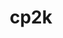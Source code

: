 ---
title: "cp2k"
layout: cache
categories: [package, develop]
meta: {"versions": ["2024.3"], "compilers": ["gcc@=11.4.0", "gcc@=9.4.0"], "oss": ["ubuntu20.04", "ubuntu22.04"], "platforms": ["linux"], "targets": ["neoverse_v1", "neoverse_v2", "ppc64le", "x86_64_v3"], "stacks": ["e4s", "e4s-neoverse-v2", "e4s-neoverse_v1", "e4s-power", "root"], "num_specs": 64, "num_specs_by_stack": {"root": 64, "e4s-power": 16, "e4s-neoverse_v1": 13, "e4s-neoverse-v2": 17, "e4s": 18}}
spec_details: [{"hash": "aeyzyzmwa46gbq4ghqmiwba2qtpy7egy", "compiler": "gcc@=9.4.0", "versions": ["2024.3"], "os": "ubuntu20.04", "platform": "linux", "target": "ppc64le", "variants": ["build_system=cmake", "build_type=Release", "~cosma", "~cuda", "~dlaf", "~elpa", "~enable_regtests", "generator=make", "~ipo", "~libint", "~libvori", "+libxc", "lmax=5", "+mpi", "~mpi_f08", "+openmp", "patches=37f4f1a,cf8e9cf", "~pexsi", "~plumed", "~pytorch", "~quip", "~rocm", "~sirius", "smm=blas", "~spglib", "~spla"], "stacks": ["root", "e4s-power"], "size": "-", "tarball": "https://binaries.spack.io/develop/build_cache/linux-ubuntu20.04-ppc64le/gcc-9.4.0/cp2k-2024.3/linux-ubuntu20.04-ppc64le-gcc-9.4.0-cp2k-2024.3-aeyzyzmwa46gbq4ghqmiwba2qtpy7egy.spack"}, {"hash": "arv456ls3xo4wbbf3csmxn32y55wodh7", "compiler": "gcc@=9.4.0", "versions": ["2024.3"], "os": "ubuntu20.04", "platform": "linux", "target": "ppc64le", "variants": ["build_system=cmake", "build_type=Release", "~cosma", "~cuda", "~dlaf", "~elpa", "~enable_regtests", "generator=ninja", "~ipo", "~libint", "~libvori", "+libxc", "lmax=5", "+mpi", "~mpi_f08", "+openmp", "patches=37f4f1a,cf8e9cf", "~pexsi", "~plumed", "~pytorch", "~quip", "~rocm", "~sirius", "smm=blas", "~spglib", "~spla"], "stacks": ["root", "e4s-power"], "size": "-", "tarball": "https://binaries.spack.io/develop/build_cache/linux-ubuntu20.04-ppc64le/gcc-9.4.0/cp2k-2024.3/linux-ubuntu20.04-ppc64le-gcc-9.4.0-cp2k-2024.3-arv456ls3xo4wbbf3csmxn32y55wodh7.spack"}, {"hash": "axnehl6csk2dnrk74kondp7gjpbxudxz", "compiler": "gcc@=9.4.0", "versions": ["2024.3"], "os": "ubuntu20.04", "platform": "linux", "target": "ppc64le", "variants": ["build_system=cmake", "build_type=Release", "~cosma", "~cuda", "~dlaf", "~elpa", "~enable_regtests", "generator=ninja", "~ipo", "+libint", "~libvori", "+libxc", "lmax=5", "+mpi", "~mpi_f08", "+openmp", "patches=37f4f1a,cf8e9cf", "~pexsi", "~plumed", "~pytorch", "~quip", "~rocm", "~sirius", "smm=blas", "~spglib", "~spla"], "stacks": ["root", "e4s-power"], "size": "-", "tarball": "https://binaries.spack.io/develop/build_cache/linux-ubuntu20.04-ppc64le/gcc-9.4.0/cp2k-2024.3/linux-ubuntu20.04-ppc64le-gcc-9.4.0-cp2k-2024.3-axnehl6csk2dnrk74kondp7gjpbxudxz.spack"}, {"hash": "c5inblgsjc2l2otjlpyzfxqbyd76vgx3", "compiler": "gcc@=9.4.0", "versions": ["2024.3"], "os": "ubuntu20.04", "platform": "linux", "target": "ppc64le", "variants": ["build_system=cmake", "build_type=Release", "~cosma", "~cuda", "~dlaf", "~elpa", "~enable_regtests", "generator=ninja", "~ipo", "~libint", "~libvori", "+libxc", "lmax=5", "+mpi", "~mpi_f08", "+openmp", "patches=37f4f1a,cf8e9cf", "~pexsi", "~plumed", "~pytorch", "~quip", "~rocm", "~sirius", "smm=blas", "~spglib", "~spla"], "stacks": ["root", "e4s-power"], "size": "-", "tarball": "https://binaries.spack.io/develop/build_cache/linux-ubuntu20.04-ppc64le/gcc-9.4.0/cp2k-2024.3/linux-ubuntu20.04-ppc64le-gcc-9.4.0-cp2k-2024.3-c5inblgsjc2l2otjlpyzfxqbyd76vgx3.spack"}, {"hash": "d7k35jpfuvdbnmg32co4b5k5r3lfqhxk", "compiler": "gcc@=9.4.0", "versions": ["2024.3"], "os": "ubuntu20.04", "platform": "linux", "target": "ppc64le", "variants": ["build_system=cmake", "build_type=Release", "~cosma", "~cuda", "~dlaf", "~elpa", "~enable_regtests", "generator=ninja", "~ipo", "+libint", "~libvori", "+libxc", "lmax=5", "+mpi", "~mpi_f08", "+openmp", "patches=37f4f1a,cf8e9cf", "~pexsi", "~plumed", "~pytorch", "~quip", "~rocm", "~sirius", "smm=blas", "~spglib", "~spla"], "stacks": ["root", "e4s-power"], "size": "-", "tarball": "https://binaries.spack.io/develop/build_cache/linux-ubuntu20.04-ppc64le/gcc-9.4.0/cp2k-2024.3/linux-ubuntu20.04-ppc64le-gcc-9.4.0-cp2k-2024.3-d7k35jpfuvdbnmg32co4b5k5r3lfqhxk.spack"}, {"hash": "eevry2tqta6er3wk77h6bwkofwh7n75y", "compiler": "gcc@=9.4.0", "versions": ["2024.3"], "os": "ubuntu20.04", "platform": "linux", "target": "ppc64le", "variants": ["build_system=cmake", "build_type=Release", "~cosma", "~cuda", "~dlaf", "~elpa", "~enable_regtests", "generator=ninja", "~ipo", "+libint", "~libvori", "+libxc", "lmax=5", "+mpi", "~mpi_f08", "+openmp", "patches=37f4f1a,cf8e9cf", "~pexsi", "~plumed", "~pytorch", "~quip", "~rocm", "~sirius", "smm=blas", "~spglib", "~spla"], "stacks": ["root", "e4s-power"], "size": "-", "tarball": "https://binaries.spack.io/develop/build_cache/linux-ubuntu20.04-ppc64le/gcc-9.4.0/cp2k-2024.3/linux-ubuntu20.04-ppc64le-gcc-9.4.0-cp2k-2024.3-eevry2tqta6er3wk77h6bwkofwh7n75y.spack"}, {"hash": "eiyfbrwcxjniljjxjooynx4jmdp3eaae", "compiler": "gcc@=9.4.0", "versions": ["2024.3"], "os": "ubuntu20.04", "platform": "linux", "target": "ppc64le", "variants": ["build_system=cmake", "build_type=Release", "~cosma", "~cuda", "~dlaf", "~elpa", "~enable_regtests", "generator=make", "~ipo", "~libint", "~libvori", "+libxc", "lmax=5", "+mpi", "~mpi_f08", "+openmp", "patches=37f4f1a,cf8e9cf", "~pexsi", "~plumed", "~pytorch", "~quip", "~rocm", "~sirius", "smm=blas", "~spglib", "~spla"], "stacks": ["root", "e4s-power"], "size": "-", "tarball": "https://binaries.spack.io/develop/build_cache/linux-ubuntu20.04-ppc64le/gcc-9.4.0/cp2k-2024.3/linux-ubuntu20.04-ppc64le-gcc-9.4.0-cp2k-2024.3-eiyfbrwcxjniljjxjooynx4jmdp3eaae.spack"}, {"hash": "es26tv3cwbgod7r4qvpnar6ylri7z7vl", "compiler": "gcc@=9.4.0", "versions": ["2024.3"], "os": "ubuntu20.04", "platform": "linux", "target": "ppc64le", "variants": ["build_system=cmake", "build_type=Release", "~cosma", "~cuda", "~dlaf", "~elpa", "~enable_regtests", "generator=make", "~ipo", "+libint", "~libvori", "+libxc", "lmax=5", "+mpi", "~mpi_f08", "+openmp", "patches=37f4f1a,cf8e9cf", "~pexsi", "~plumed", "~pytorch", "~quip", "~rocm", "~sirius", "smm=blas", "~spglib", "~spla"], "stacks": ["root", "e4s-power"], "size": "-", "tarball": "https://binaries.spack.io/develop/build_cache/linux-ubuntu20.04-ppc64le/gcc-9.4.0/cp2k-2024.3/linux-ubuntu20.04-ppc64le-gcc-9.4.0-cp2k-2024.3-es26tv3cwbgod7r4qvpnar6ylri7z7vl.spack"}, {"hash": "nunztciqdvsgmedt6mwszt7m2frqunyf", "compiler": "gcc@=9.4.0", "versions": ["2024.3"], "os": "ubuntu20.04", "platform": "linux", "target": "ppc64le", "variants": ["build_system=cmake", "build_type=Release", "~cosma", "~cuda", "~dlaf", "~elpa", "~enable_regtests", "generator=ninja", "~ipo", "~libint", "~libvori", "+libxc", "lmax=5", "+mpi", "~mpi_f08", "+openmp", "patches=37f4f1a,cf8e9cf", "~pexsi", "~plumed", "~pytorch", "~quip", "~rocm", "~sirius", "smm=blas", "~spglib", "~spla"], "stacks": ["root", "e4s-power"], "size": "-", "tarball": "https://binaries.spack.io/develop/build_cache/linux-ubuntu20.04-ppc64le/gcc-9.4.0/cp2k-2024.3/linux-ubuntu20.04-ppc64le-gcc-9.4.0-cp2k-2024.3-nunztciqdvsgmedt6mwszt7m2frqunyf.spack"}, {"hash": "ruaa3swpk5h6aul5pobdpxpe3qz2tzkb", "compiler": "gcc@=9.4.0", "versions": ["2024.3"], "os": "ubuntu20.04", "platform": "linux", "target": "ppc64le", "variants": ["build_system=cmake", "build_type=Release", "~cosma", "~cuda", "~dlaf", "~elpa", "~enable_regtests", "generator=make", "~ipo", "+libint", "~libvori", "+libxc", "lmax=5", "+mpi", "~mpi_f08", "+openmp", "patches=37f4f1a,cf8e9cf", "~pexsi", "~plumed", "~pytorch", "~quip", "~rocm", "~sirius", "smm=blas", "~spglib", "~spla"], "stacks": ["root", "e4s-power"], "size": "-", "tarball": "https://binaries.spack.io/develop/build_cache/linux-ubuntu20.04-ppc64le/gcc-9.4.0/cp2k-2024.3/linux-ubuntu20.04-ppc64le-gcc-9.4.0-cp2k-2024.3-ruaa3swpk5h6aul5pobdpxpe3qz2tzkb.spack"}, {"hash": "tcdmpsiwiw4a2fikk5bkewf7uabj6xcd", "compiler": "gcc@=9.4.0", "versions": ["2024.3"], "os": "ubuntu20.04", "platform": "linux", "target": "ppc64le", "variants": ["build_system=cmake", "build_type=Release", "~cosma", "~cuda", "~dlaf", "~elpa", "~enable_regtests", "generator=make", "~ipo", "~libint", "~libvori", "+libxc", "lmax=5", "+mpi", "~mpi_f08", "+openmp", "patches=37f4f1a,cf8e9cf", "~pexsi", "~plumed", "~pytorch", "~quip", "~rocm", "~sirius", "smm=blas", "~spglib", "~spla"], "stacks": ["root", "e4s-power"], "size": "-", "tarball": "https://binaries.spack.io/develop/build_cache/linux-ubuntu20.04-ppc64le/gcc-9.4.0/cp2k-2024.3/linux-ubuntu20.04-ppc64le-gcc-9.4.0-cp2k-2024.3-tcdmpsiwiw4a2fikk5bkewf7uabj6xcd.spack"}, {"hash": "uiwjdj63wtlyzz7colbjjerwdavytw2r", "compiler": "gcc@=9.4.0", "versions": ["2024.3"], "os": "ubuntu20.04", "platform": "linux", "target": "ppc64le", "variants": ["build_system=cmake", "build_type=Release", "~cosma", "~cuda", "~dlaf", "~elpa", "~enable_regtests", "generator=ninja", "~ipo", "~libint", "~libvori", "+libxc", "lmax=5", "+mpi", "~mpi_f08", "+openmp", "patches=37f4f1a,cf8e9cf", "~pexsi", "~plumed", "~pytorch", "~quip", "~rocm", "~sirius", "smm=blas", "~spglib", "~spla"], "stacks": ["root", "e4s-power"], "size": "-", "tarball": "https://binaries.spack.io/develop/build_cache/linux-ubuntu20.04-ppc64le/gcc-9.4.0/cp2k-2024.3/linux-ubuntu20.04-ppc64le-gcc-9.4.0-cp2k-2024.3-uiwjdj63wtlyzz7colbjjerwdavytw2r.spack"}, {"hash": "vka74taphrjx7j7zxm6x3arfepxfojh4", "compiler": "gcc@=9.4.0", "versions": ["2024.3"], "os": "ubuntu20.04", "platform": "linux", "target": "ppc64le", "variants": ["build_system=cmake", "build_type=Release", "~cosma", "~cuda", "~dlaf", "~elpa", "~enable_regtests", "generator=make", "~ipo", "+libint", "~libvori", "+libxc", "lmax=5", "+mpi", "~mpi_f08", "+openmp", "patches=37f4f1a,cf8e9cf", "~pexsi", "~plumed", "~pytorch", "~quip", "~rocm", "~sirius", "smm=blas", "~spglib", "~spla"], "stacks": ["root", "e4s-power"], "size": "-", "tarball": "https://binaries.spack.io/develop/build_cache/linux-ubuntu20.04-ppc64le/gcc-9.4.0/cp2k-2024.3/linux-ubuntu20.04-ppc64le-gcc-9.4.0-cp2k-2024.3-vka74taphrjx7j7zxm6x3arfepxfojh4.spack"}, {"hash": "warzrpdsi5o5njyom5sey2psw3qwh55i", "compiler": "gcc@=9.4.0", "versions": ["2024.3"], "os": "ubuntu20.04", "platform": "linux", "target": "ppc64le", "variants": ["build_system=cmake", "build_type=Release", "~cosma", "~cuda", "~dlaf", "~elpa", "~enable_regtests", "generator=make", "~ipo", "+libint", "~libvori", "+libxc", "lmax=5", "+mpi", "~mpi_f08", "+openmp", "patches=37f4f1a,cf8e9cf", "~pexsi", "~plumed", "~pytorch", "~quip", "~rocm", "~sirius", "smm=blas", "~spglib", "~spla"], "stacks": ["root", "e4s-power"], "size": "-", "tarball": "https://binaries.spack.io/develop/build_cache/linux-ubuntu20.04-ppc64le/gcc-9.4.0/cp2k-2024.3/linux-ubuntu20.04-ppc64le-gcc-9.4.0-cp2k-2024.3-warzrpdsi5o5njyom5sey2psw3qwh55i.spack"}, {"hash": "y5ktf5qsa3quaxcy67jkh2exkvn2en2w", "compiler": "gcc@=9.4.0", "versions": ["2024.3"], "os": "ubuntu20.04", "platform": "linux", "target": "ppc64le", "variants": ["build_system=cmake", "build_type=Release", "~cosma", "~cuda", "~dlaf", "~elpa", "~enable_regtests", "generator=make", "~ipo", "~libint", "~libvori", "+libxc", "lmax=5", "+mpi", "~mpi_f08", "+openmp", "patches=37f4f1a,cf8e9cf", "~pexsi", "~plumed", "~pytorch", "~quip", "~rocm", "~sirius", "smm=blas", "~spglib", "~spla"], "stacks": ["root", "e4s-power"], "size": "-", "tarball": "https://binaries.spack.io/develop/build_cache/linux-ubuntu20.04-ppc64le/gcc-9.4.0/cp2k-2024.3/linux-ubuntu20.04-ppc64le-gcc-9.4.0-cp2k-2024.3-y5ktf5qsa3quaxcy67jkh2exkvn2en2w.spack"}, {"hash": "yvivel4ogntludgqglox4lr6zssefobu", "compiler": "gcc@=9.4.0", "versions": ["2024.3"], "os": "ubuntu20.04", "platform": "linux", "target": "ppc64le", "variants": ["build_system=cmake", "build_type=Release", "~cosma", "~cuda", "~dlaf", "~elpa", "~enable_regtests", "generator=ninja", "~ipo", "+libint", "~libvori", "+libxc", "lmax=5", "+mpi", "~mpi_f08", "+openmp", "patches=37f4f1a,cf8e9cf", "~pexsi", "~plumed", "~pytorch", "~quip", "~rocm", "~sirius", "smm=blas", "~spglib", "~spla"], "stacks": ["root", "e4s-power"], "size": "-", "tarball": "https://binaries.spack.io/develop/build_cache/linux-ubuntu20.04-ppc64le/gcc-9.4.0/cp2k-2024.3/linux-ubuntu20.04-ppc64le-gcc-9.4.0-cp2k-2024.3-yvivel4ogntludgqglox4lr6zssefobu.spack"}, {"hash": "5buvvgf52jioysoaxud3bf7ycvli45ql", "compiler": "gcc@=11.4.0", "versions": ["2024.3"], "os": "ubuntu22.04", "platform": "linux", "target": "neoverse_v1", "variants": ["build_system=cmake", "build_type=Release", "~cosma", "~cuda", "~dlaf", "~elpa", "~enable_regtests", "generator=make", "~ipo", "+libint", "~libvori", "+libxc", "lmax=5", "+mpi", "~mpi_f08", "+openmp", "patches=37f4f1a,cf8e9cf", "~pexsi", "~plumed", "~pytorch", "~quip", "~rocm", "~sirius", "smm=blas", "~spglib", "~spla"], "stacks": ["e4s-neoverse_v1", "root"], "size": "-", "tarball": "https://binaries.spack.io/develop/build_cache/linux-ubuntu22.04-neoverse_v1/gcc-11.4.0/cp2k-2024.3/linux-ubuntu22.04-neoverse_v1-gcc-11.4.0-cp2k-2024.3-5buvvgf52jioysoaxud3bf7ycvli45ql.spack"}, {"hash": "7k4qafdxs3cdrncjorycmc6xyfhm62u6", "compiler": "gcc@=11.4.0", "versions": ["2024.3"], "os": "ubuntu22.04", "platform": "linux", "target": "neoverse_v1", "variants": ["build_system=cmake", "build_type=Release", "~cosma", "~cuda", "+dlaf", "~elpa", "~enable_regtests", "generator=ninja", "~ipo", "~libint", "~libvori", "+libxc", "lmax=5", "+mpi", "~mpi_f08", "+openmp", "patches=37f4f1a,cf8e9cf", "~pexsi", "~plumed", "~pytorch", "~quip", "~rocm", "~sirius", "smm=blas", "~spglib", "~spla"], "stacks": ["e4s-neoverse_v1", "root"], "size": "-", "tarball": "https://binaries.spack.io/develop/build_cache/linux-ubuntu22.04-neoverse_v1/gcc-11.4.0/cp2k-2024.3/linux-ubuntu22.04-neoverse_v1-gcc-11.4.0-cp2k-2024.3-7k4qafdxs3cdrncjorycmc6xyfhm62u6.spack"}, {"hash": "dqtxnfi7jlmmmro5dyaorcn4ago3xvel", "compiler": "gcc@=11.4.0", "versions": ["2024.3"], "os": "ubuntu22.04", "platform": "linux", "target": "neoverse_v1", "variants": ["build_system=cmake", "build_type=Release", "~cosma", "~cuda", "~dlaf", "~elpa", "~enable_regtests", "generator=ninja", "~ipo", "+libint", "~libvori", "+libxc", "lmax=5", "+mpi", "~mpi_f08", "+openmp", "patches=37f4f1a,cf8e9cf", "~pexsi", "~plumed", "~pytorch", "~quip", "~rocm", "~sirius", "smm=blas", "~spglib", "~spla"], "stacks": ["e4s-neoverse_v1", "root"], "size": "-", "tarball": "https://binaries.spack.io/develop/build_cache/linux-ubuntu22.04-neoverse_v1/gcc-11.4.0/cp2k-2024.3/linux-ubuntu22.04-neoverse_v1-gcc-11.4.0-cp2k-2024.3-dqtxnfi7jlmmmro5dyaorcn4ago3xvel.spack"}, {"hash": "e44oxtdwnink2nqgdtjdlq2zk2al4t67", "compiler": "gcc@=11.4.0", "versions": ["2024.3"], "os": "ubuntu22.04", "platform": "linux", "target": "neoverse_v1", "variants": ["build_system=cmake", "build_type=Release", "~cosma", "~cuda", "+dlaf", "~elpa", "~enable_regtests", "generator=make", "~ipo", "~libint", "~libvori", "+libxc", "lmax=5", "+mpi", "~mpi_f08", "+openmp", "patches=37f4f1a,cf8e9cf", "~pexsi", "~plumed", "~pytorch", "~quip", "~rocm", "~sirius", "smm=blas", "~spglib", "~spla"], "stacks": ["e4s-neoverse_v1", "root"], "size": "-", "tarball": "https://binaries.spack.io/develop/build_cache/linux-ubuntu22.04-neoverse_v1/gcc-11.4.0/cp2k-2024.3/linux-ubuntu22.04-neoverse_v1-gcc-11.4.0-cp2k-2024.3-e44oxtdwnink2nqgdtjdlq2zk2al4t67.spack"}, {"hash": "eyxzarfbagmxogwnvkxiso7qall23tk7", "compiler": "gcc@=11.4.0", "versions": ["2024.3"], "os": "ubuntu22.04", "platform": "linux", "target": "neoverse_v1", "variants": ["build_system=cmake", "build_type=Release", "~cosma", "~cuda", "+dlaf", "~elpa", "~enable_regtests", "generator=make", "~ipo", "~libint", "~libvori", "+libxc", "lmax=5", "+mpi", "~mpi_f08", "+openmp", "patches=37f4f1a,cf8e9cf", "~pexsi", "~plumed", "~pytorch", "~quip", "~rocm", "~sirius", "smm=blas", "~spglib", "~spla"], "stacks": ["e4s-neoverse_v1", "root"], "size": "-", "tarball": "https://binaries.spack.io/develop/build_cache/linux-ubuntu22.04-neoverse_v1/gcc-11.4.0/cp2k-2024.3/linux-ubuntu22.04-neoverse_v1-gcc-11.4.0-cp2k-2024.3-eyxzarfbagmxogwnvkxiso7qall23tk7.spack"}, {"hash": "g7fg5heonzxic3aiut57b3e2bsrtpxa3", "compiler": "gcc@=11.4.0", "versions": ["2024.3"], "os": "ubuntu22.04", "platform": "linux", "target": "neoverse_v1", "variants": ["build_system=cmake", "build_type=Release", "~cosma", "~cuda", "+dlaf", "~elpa", "~enable_regtests", "generator=ninja", "~ipo", "~libint", "~libvori", "+libxc", "lmax=5", "+mpi", "~mpi_f08", "+openmp", "patches=37f4f1a,cf8e9cf", "~pexsi", "~plumed", "~pytorch", "~quip", "~rocm", "~sirius", "smm=blas", "~spglib", "~spla"], "stacks": ["e4s-neoverse_v1", "root"], "size": "-", "tarball": "https://binaries.spack.io/develop/build_cache/linux-ubuntu22.04-neoverse_v1/gcc-11.4.0/cp2k-2024.3/linux-ubuntu22.04-neoverse_v1-gcc-11.4.0-cp2k-2024.3-g7fg5heonzxic3aiut57b3e2bsrtpxa3.spack"}, {"hash": "idr7jwwczxnmrwi32akyzbrukp4lspez", "compiler": "gcc@=11.4.0", "versions": ["2024.3"], "os": "ubuntu22.04", "platform": "linux", "target": "neoverse_v1", "variants": ["build_system=cmake", "build_type=Release", "~cosma", "~cuda", "~dlaf", "~elpa", "~enable_regtests", "generator=ninja", "~ipo", "+libint", "~libvori", "+libxc", "lmax=5", "+mpi", "~mpi_f08", "+openmp", "patches=37f4f1a,cf8e9cf", "~pexsi", "~plumed", "~pytorch", "~quip", "~rocm", "~sirius", "smm=blas", "~spglib", "~spla"], "stacks": ["e4s-neoverse_v1", "root"], "size": "-", "tarball": "https://binaries.spack.io/develop/build_cache/linux-ubuntu22.04-neoverse_v1/gcc-11.4.0/cp2k-2024.3/linux-ubuntu22.04-neoverse_v1-gcc-11.4.0-cp2k-2024.3-idr7jwwczxnmrwi32akyzbrukp4lspez.spack"}, {"hash": "jzbruylkhpoh3reymgnlxoycxyvnrmya", "compiler": "gcc@=11.4.0", "versions": ["2024.3"], "os": "ubuntu22.04", "platform": "linux", "target": "neoverse_v1", "variants": ["build_system=cmake", "build_type=Release", "~cosma", "~cuda", "+dlaf", "~elpa", "~enable_regtests", "generator=make", "~ipo", "~libint", "~libvori", "+libxc", "lmax=5", "+mpi", "~mpi_f08", "+openmp", "patches=37f4f1a,cf8e9cf", "~pexsi", "~plumed", "~pytorch", "~quip", "~rocm", "~sirius", "smm=blas", "~spglib", "~spla"], "stacks": ["e4s-neoverse_v1", "root"], "size": "-", "tarball": "https://binaries.spack.io/develop/build_cache/linux-ubuntu22.04-neoverse_v1/gcc-11.4.0/cp2k-2024.3/linux-ubuntu22.04-neoverse_v1-gcc-11.4.0-cp2k-2024.3-jzbruylkhpoh3reymgnlxoycxyvnrmya.spack"}, {"hash": "lfw3wt5mjrhulccgsk6x7ticxyyngrub", "compiler": "gcc@=11.4.0", "versions": ["2024.3"], "os": "ubuntu22.04", "platform": "linux", "target": "neoverse_v1", "variants": ["build_system=cmake", "build_type=Release", "~cosma", "~cuda", "~dlaf", "~elpa", "~enable_regtests", "generator=make", "~ipo", "+libint", "~libvori", "+libxc", "lmax=5", "+mpi", "~mpi_f08", "+openmp", "patches=37f4f1a,cf8e9cf", "~pexsi", "~plumed", "~pytorch", "~quip", "~rocm", "~sirius", "smm=blas", "~spglib", "~spla"], "stacks": ["e4s-neoverse_v1", "root"], "size": "-", "tarball": "https://binaries.spack.io/develop/build_cache/linux-ubuntu22.04-neoverse_v1/gcc-11.4.0/cp2k-2024.3/linux-ubuntu22.04-neoverse_v1-gcc-11.4.0-cp2k-2024.3-lfw3wt5mjrhulccgsk6x7ticxyyngrub.spack"}, {"hash": "ml6axvad44otnvbane5itni4bx67r6g5", "compiler": "gcc@=11.4.0", "versions": ["2024.3"], "os": "ubuntu22.04", "platform": "linux", "target": "neoverse_v1", "variants": ["build_system=cmake", "build_type=Release", "~cosma", "~cuda", "+dlaf", "~elpa", "~enable_regtests", "generator=make", "~ipo", "~libint", "~libvori", "+libxc", "lmax=5", "+mpi", "~mpi_f08", "+openmp", "patches=37f4f1a,cf8e9cf", "~pexsi", "~plumed", "~pytorch", "~quip", "~rocm", "~sirius", "smm=blas", "~spglib", "~spla"], "stacks": ["e4s-neoverse_v1", "root"], "size": "-", "tarball": "https://binaries.spack.io/develop/build_cache/linux-ubuntu22.04-neoverse_v1/gcc-11.4.0/cp2k-2024.3/linux-ubuntu22.04-neoverse_v1-gcc-11.4.0-cp2k-2024.3-ml6axvad44otnvbane5itni4bx67r6g5.spack"}, {"hash": "q2ql7p2cuzxbnr5huk7433aloxzzms2a", "compiler": "gcc@=11.4.0", "versions": ["2024.3"], "os": "ubuntu22.04", "platform": "linux", "target": "neoverse_v1", "variants": ["build_system=cmake", "build_type=Release", "~cosma", "~cuda", "+dlaf", "~elpa", "~enable_regtests", "generator=make", "~ipo", "~libint", "~libvori", "+libxc", "lmax=5", "+mpi", "~mpi_f08", "+openmp", "patches=37f4f1a,cf8e9cf", "~pexsi", "~plumed", "~pytorch", "~quip", "~rocm", "~sirius", "smm=blas", "~spglib", "~spla"], "stacks": ["e4s-neoverse_v1", "root"], "size": "-", "tarball": "https://binaries.spack.io/develop/build_cache/linux-ubuntu22.04-neoverse_v1/gcc-11.4.0/cp2k-2024.3/linux-ubuntu22.04-neoverse_v1-gcc-11.4.0-cp2k-2024.3-q2ql7p2cuzxbnr5huk7433aloxzzms2a.spack"}, {"hash": "uwdb5wmqwocxxnpgckj3cekf3lmwna2u", "compiler": "gcc@=11.4.0", "versions": ["2024.3"], "os": "ubuntu22.04", "platform": "linux", "target": "neoverse_v1", "variants": ["build_system=cmake", "build_type=Release", "~cosma", "~cuda", "~dlaf", "~elpa", "~enable_regtests", "generator=make", "~ipo", "+libint", "~libvori", "+libxc", "lmax=5", "+mpi", "~mpi_f08", "+openmp", "patches=37f4f1a,cf8e9cf", "~pexsi", "~plumed", "~pytorch", "~quip", "~rocm", "~sirius", "smm=blas", "~spglib", "~spla"], "stacks": ["e4s-neoverse_v1", "root"], "size": "-", "tarball": "https://binaries.spack.io/develop/build_cache/linux-ubuntu22.04-neoverse_v1/gcc-11.4.0/cp2k-2024.3/linux-ubuntu22.04-neoverse_v1-gcc-11.4.0-cp2k-2024.3-uwdb5wmqwocxxnpgckj3cekf3lmwna2u.spack"}, {"hash": "xjx7w52icn2xf2ajokt4cpxbmi5sch6w", "compiler": "gcc@=11.4.0", "versions": ["2024.3"], "os": "ubuntu22.04", "platform": "linux", "target": "neoverse_v1", "variants": ["build_system=cmake", "build_type=Release", "~cosma", "~cuda", "~dlaf", "~elpa", "~enable_regtests", "generator=make", "~ipo", "+libint", "~libvori", "+libxc", "lmax=5", "+mpi", "~mpi_f08", "+openmp", "patches=37f4f1a,cf8e9cf", "~pexsi", "~plumed", "~pytorch", "~quip", "~rocm", "~sirius", "smm=blas", "~spglib", "~spla"], "stacks": ["e4s-neoverse_v1", "root"], "size": "-", "tarball": "https://binaries.spack.io/develop/build_cache/linux-ubuntu22.04-neoverse_v1/gcc-11.4.0/cp2k-2024.3/linux-ubuntu22.04-neoverse_v1-gcc-11.4.0-cp2k-2024.3-xjx7w52icn2xf2ajokt4cpxbmi5sch6w.spack"}, {"hash": "44q3jbcrzi3ot2l7ejfq555devaxqu7l", "compiler": "gcc@=11.4.0", "versions": ["2024.3"], "os": "ubuntu22.04", "platform": "linux", "target": "neoverse_v2", "variants": ["build_system=cmake", "build_type=Release", "~cosma", "~cuda", "~dlaf", "~elpa", "~enable_regtests", "generator=make", "~ipo", "+libint", "~libvori", "+libxc", "lmax=5", "+mpi", "~mpi_f08", "+openmp", "patches=37f4f1a,cf8e9cf", "~pexsi", "~plumed", "~pytorch", "~quip", "~rocm", "~sirius", "smm=blas", "~spglib", "~spla"], "stacks": ["e4s-neoverse-v2", "root"], "size": "-", "tarball": "https://binaries.spack.io/develop/build_cache/linux-ubuntu22.04-neoverse_v2/gcc-11.4.0/cp2k-2024.3/linux-ubuntu22.04-neoverse_v2-gcc-11.4.0-cp2k-2024.3-44q3jbcrzi3ot2l7ejfq555devaxqu7l.spack"}, {"hash": "45t5ub4ye73uj5aibhxmrsxvvqhpwc4t", "compiler": "gcc@=11.4.0", "versions": ["2024.3"], "os": "ubuntu22.04", "platform": "linux", "target": "neoverse_v2", "variants": ["build_system=cmake", "build_type=Release", "~cosma", "~cuda", "+dlaf", "~elpa", "~enable_regtests", "generator=make", "~ipo", "~libint", "~libvori", "+libxc", "lmax=5", "+mpi", "~mpi_f08", "+openmp", "patches=37f4f1a,cf8e9cf", "~pexsi", "~plumed", "~pytorch", "~quip", "~rocm", "~sirius", "smm=blas", "~spglib", "~spla"], "stacks": ["e4s-neoverse-v2", "root"], "size": "-", "tarball": "https://binaries.spack.io/develop/build_cache/linux-ubuntu22.04-neoverse_v2/gcc-11.4.0/cp2k-2024.3/linux-ubuntu22.04-neoverse_v2-gcc-11.4.0-cp2k-2024.3-45t5ub4ye73uj5aibhxmrsxvvqhpwc4t.spack"}, {"hash": "aaez2ld25zjzimnryyxjysq723ht63fc", "compiler": "gcc@=11.4.0", "versions": ["2024.3"], "os": "ubuntu22.04", "platform": "linux", "target": "neoverse_v2", "variants": ["build_system=cmake", "build_type=Release", "~cosma", "~cuda", "+dlaf", "~elpa", "~enable_regtests", "generator=make", "~ipo", "~libint", "~libvori", "+libxc", "lmax=5", "+mpi", "~mpi_f08", "+openmp", "patches=37f4f1a,cf8e9cf", "~pexsi", "~plumed", "~pytorch", "~quip", "~rocm", "~sirius", "smm=blas", "~spglib", "~spla"], "stacks": ["e4s-neoverse-v2", "root"], "size": "-", "tarball": "https://binaries.spack.io/develop/build_cache/linux-ubuntu22.04-neoverse_v2/gcc-11.4.0/cp2k-2024.3/linux-ubuntu22.04-neoverse_v2-gcc-11.4.0-cp2k-2024.3-aaez2ld25zjzimnryyxjysq723ht63fc.spack"}, {"hash": "avng62m3trqh27vdvrovfik7ltw5ukvn", "compiler": "gcc@=11.4.0", "versions": ["2024.3"], "os": "ubuntu22.04", "platform": "linux", "target": "neoverse_v2", "variants": ["build_system=cmake", "build_type=Release", "~cosma", "~cuda", "+dlaf", "~elpa", "~enable_regtests", "generator=make", "~ipo", "~libint", "~libvori", "+libxc", "lmax=5", "+mpi", "~mpi_f08", "+openmp", "patches=37f4f1a,cf8e9cf", "~pexsi", "~plumed", "~pytorch", "~quip", "~rocm", "~sirius", "smm=blas", "~spglib", "~spla"], "stacks": ["e4s-neoverse-v2", "root"], "size": "-", "tarball": "https://binaries.spack.io/develop/build_cache/linux-ubuntu22.04-neoverse_v2/gcc-11.4.0/cp2k-2024.3/linux-ubuntu22.04-neoverse_v2-gcc-11.4.0-cp2k-2024.3-avng62m3trqh27vdvrovfik7ltw5ukvn.spack"}, {"hash": "emrq27jurkwmn3th6bjqxjbom23rrlqh", "compiler": "gcc@=11.4.0", "versions": ["2024.3"], "os": "ubuntu22.04", "platform": "linux", "target": "neoverse_v2", "variants": ["build_system=cmake", "build_type=Release", "~cosma", "~cuda", "+dlaf", "~elpa", "~enable_regtests", "generator=ninja", "~ipo", "~libint", "~libvori", "+libxc", "lmax=5", "+mpi", "~mpi_f08", "+openmp", "patches=37f4f1a,cf8e9cf", "~pexsi", "~plumed", "~pytorch", "~quip", "~rocm", "~sirius", "smm=blas", "~spglib", "~spla"], "stacks": ["e4s-neoverse-v2", "root"], "size": "-", "tarball": "https://binaries.spack.io/develop/build_cache/linux-ubuntu22.04-neoverse_v2/gcc-11.4.0/cp2k-2024.3/linux-ubuntu22.04-neoverse_v2-gcc-11.4.0-cp2k-2024.3-emrq27jurkwmn3th6bjqxjbom23rrlqh.spack"}, {"hash": "gl4byey77rvzpge7mah3uvyxlzpnrurw", "compiler": "gcc@=11.4.0", "versions": ["2024.3"], "os": "ubuntu22.04", "platform": "linux", "target": "neoverse_v2", "variants": ["build_system=cmake", "build_type=Release", "~cosma", "~cuda", "+dlaf", "~elpa", "~enable_regtests", "generator=ninja", "~ipo", "~libint", "~libvori", "+libxc", "lmax=5", "+mpi", "~mpi_f08", "+openmp", "patches=37f4f1a,cf8e9cf", "~pexsi", "~plumed", "~pytorch", "~quip", "~rocm", "~sirius", "smm=blas", "~spglib", "~spla"], "stacks": ["e4s-neoverse-v2", "root"], "size": "-", "tarball": "https://binaries.spack.io/develop/build_cache/linux-ubuntu22.04-neoverse_v2/gcc-11.4.0/cp2k-2024.3/linux-ubuntu22.04-neoverse_v2-gcc-11.4.0-cp2k-2024.3-gl4byey77rvzpge7mah3uvyxlzpnrurw.spack"}, {"hash": "igwuczsnadrpylgunfsin7fpir6dde32", "compiler": "gcc@=11.4.0", "versions": ["2024.3"], "os": "ubuntu22.04", "platform": "linux", "target": "neoverse_v2", "variants": ["build_system=cmake", "build_type=Release", "~cosma", "~cuda", "+dlaf", "~elpa", "~enable_regtests", "generator=make", "~ipo", "~libint", "~libvori", "+libxc", "lmax=5", "+mpi", "~mpi_f08", "+openmp", "patches=37f4f1a,cf8e9cf", "~pexsi", "~plumed", "~pytorch", "~quip", "~rocm", "~sirius", "smm=blas", "~spglib", "~spla"], "stacks": ["e4s-neoverse-v2", "root"], "size": "-", "tarball": "https://binaries.spack.io/develop/build_cache/linux-ubuntu22.04-neoverse_v2/gcc-11.4.0/cp2k-2024.3/linux-ubuntu22.04-neoverse_v2-gcc-11.4.0-cp2k-2024.3-igwuczsnadrpylgunfsin7fpir6dde32.spack"}, {"hash": "lkoeako7dlbyp2dz3y5oxgwmfudandpg", "compiler": "gcc@=11.4.0", "versions": ["2024.3"], "os": "ubuntu22.04", "platform": "linux", "target": "neoverse_v2", "variants": ["build_system=cmake", "build_type=Release", "~cosma", "~cuda", "~dlaf", "~elpa", "~enable_regtests", "generator=ninja", "~ipo", "+libint", "~libvori", "+libxc", "lmax=5", "+mpi", "~mpi_f08", "+openmp", "patches=37f4f1a,cf8e9cf", "~pexsi", "~plumed", "~pytorch", "~quip", "~rocm", "~sirius", "smm=blas", "~spglib", "~spla"], "stacks": ["e4s-neoverse-v2", "root"], "size": "-", "tarball": "https://binaries.spack.io/develop/build_cache/linux-ubuntu22.04-neoverse_v2/gcc-11.4.0/cp2k-2024.3/linux-ubuntu22.04-neoverse_v2-gcc-11.4.0-cp2k-2024.3-lkoeako7dlbyp2dz3y5oxgwmfudandpg.spack"}, {"hash": "mgyyioy7j77jejxdgjphytav5kfqdvto", "compiler": "gcc@=11.4.0", "versions": ["2024.3"], "os": "ubuntu22.04", "platform": "linux", "target": "neoverse_v2", "variants": ["build_system=cmake", "build_type=Release", "~cosma", "~cuda", "~dlaf", "~elpa", "~enable_regtests", "generator=ninja", "~ipo", "+libint", "~libvori", "+libxc", "lmax=5", "+mpi", "~mpi_f08", "+openmp", "patches=37f4f1a,cf8e9cf", "~pexsi", "~plumed", "~pytorch", "~quip", "~rocm", "~sirius", "smm=blas", "~spglib", "~spla"], "stacks": ["e4s-neoverse-v2", "root"], "size": "-", "tarball": "https://binaries.spack.io/develop/build_cache/linux-ubuntu22.04-neoverse_v2/gcc-11.4.0/cp2k-2024.3/linux-ubuntu22.04-neoverse_v2-gcc-11.4.0-cp2k-2024.3-mgyyioy7j77jejxdgjphytav5kfqdvto.spack"}, {"hash": "o7q3qcj6camxpjbuiokw3pqhxljddlva", "compiler": "gcc@=11.4.0", "versions": ["2024.3"], "os": "ubuntu22.04", "platform": "linux", "target": "neoverse_v2", "variants": ["build_system=cmake", "build_type=Release", "~cosma", "~cuda", "~dlaf", "~elpa", "~enable_regtests", "generator=ninja", "~ipo", "+libint", "~libvori", "+libxc", "lmax=5", "+mpi", "~mpi_f08", "+openmp", "patches=37f4f1a,cf8e9cf", "~pexsi", "~plumed", "~pytorch", "~quip", "~rocm", "~sirius", "smm=blas", "~spglib", "~spla"], "stacks": ["e4s-neoverse-v2", "root"], "size": "-", "tarball": "https://binaries.spack.io/develop/build_cache/linux-ubuntu22.04-neoverse_v2/gcc-11.4.0/cp2k-2024.3/linux-ubuntu22.04-neoverse_v2-gcc-11.4.0-cp2k-2024.3-o7q3qcj6camxpjbuiokw3pqhxljddlva.spack"}, {"hash": "r4avba45vsojbb2djthhdahp5a6x4qlc", "compiler": "gcc@=11.4.0", "versions": ["2024.3"], "os": "ubuntu22.04", "platform": "linux", "target": "neoverse_v2", "variants": ["build_system=cmake", "build_type=Release", "~cosma", "~cuda", "+dlaf", "~elpa", "~enable_regtests", "generator=make", "~ipo", "~libint", "~libvori", "+libxc", "lmax=5", "+mpi", "~mpi_f08", "+openmp", "patches=37f4f1a,cf8e9cf", "~pexsi", "~plumed", "~pytorch", "~quip", "~rocm", "~sirius", "smm=blas", "~spglib", "~spla"], "stacks": ["e4s-neoverse-v2", "root"], "size": "-", "tarball": "https://binaries.spack.io/develop/build_cache/linux-ubuntu22.04-neoverse_v2/gcc-11.4.0/cp2k-2024.3/linux-ubuntu22.04-neoverse_v2-gcc-11.4.0-cp2k-2024.3-r4avba45vsojbb2djthhdahp5a6x4qlc.spack"}, {"hash": "rexgos2hyadststecdyxddydleddj7mf", "compiler": "gcc@=11.4.0", "versions": ["2024.3"], "os": "ubuntu22.04", "platform": "linux", "target": "neoverse_v2", "variants": ["build_system=cmake", "build_type=Release", "~cosma", "~cuda", "+dlaf", "~elpa", "~enable_regtests", "generator=ninja", "~ipo", "~libint", "~libvori", "+libxc", "lmax=5", "+mpi", "~mpi_f08", "+openmp", "patches=37f4f1a,cf8e9cf", "~pexsi", "~plumed", "~pytorch", "~quip", "~rocm", "~sirius", "smm=blas", "~spglib", "~spla"], "stacks": ["e4s-neoverse-v2", "root"], "size": "-", "tarball": "https://binaries.spack.io/develop/build_cache/linux-ubuntu22.04-neoverse_v2/gcc-11.4.0/cp2k-2024.3/linux-ubuntu22.04-neoverse_v2-gcc-11.4.0-cp2k-2024.3-rexgos2hyadststecdyxddydleddj7mf.spack"}, {"hash": "syqxgkiiypmuvf43enyujaoky6x6wbkf", "compiler": "gcc@=11.4.0", "versions": ["2024.3"], "os": "ubuntu22.04", "platform": "linux", "target": "neoverse_v2", "variants": ["build_system=cmake", "build_type=Release", "~cosma", "~cuda", "~dlaf", "~elpa", "~enable_regtests", "generator=make", "~ipo", "+libint", "~libvori", "+libxc", "lmax=5", "+mpi", "~mpi_f08", "+openmp", "patches=37f4f1a,cf8e9cf", "~pexsi", "~plumed", "~pytorch", "~quip", "~rocm", "~sirius", "smm=blas", "~spglib", "~spla"], "stacks": ["e4s-neoverse-v2", "root"], "size": "-", "tarball": "https://binaries.spack.io/develop/build_cache/linux-ubuntu22.04-neoverse_v2/gcc-11.4.0/cp2k-2024.3/linux-ubuntu22.04-neoverse_v2-gcc-11.4.0-cp2k-2024.3-syqxgkiiypmuvf43enyujaoky6x6wbkf.spack"}, {"hash": "tm6fv3nkaa27a4hytnnnfqjq62vk4dpp", "compiler": "gcc@=11.4.0", "versions": ["2024.3"], "os": "ubuntu22.04", "platform": "linux", "target": "neoverse_v2", "variants": ["build_system=cmake", "build_type=Release", "~cosma", "~cuda", "~dlaf", "~elpa", "~enable_regtests", "generator=ninja", "~ipo", "+libint", "~libvori", "+libxc", "lmax=5", "+mpi", "~mpi_f08", "+openmp", "patches=37f4f1a,cf8e9cf", "~pexsi", "~plumed", "~pytorch", "~quip", "~rocm", "~sirius", "smm=blas", "~spglib", "~spla"], "stacks": ["e4s-neoverse-v2", "root"], "size": "-", "tarball": "https://binaries.spack.io/develop/build_cache/linux-ubuntu22.04-neoverse_v2/gcc-11.4.0/cp2k-2024.3/linux-ubuntu22.04-neoverse_v2-gcc-11.4.0-cp2k-2024.3-tm6fv3nkaa27a4hytnnnfqjq62vk4dpp.spack"}, {"hash": "xaj4uqggpxpjfvdmgpia76m5bfx6alnt", "compiler": "gcc@=11.4.0", "versions": ["2024.3"], "os": "ubuntu22.04", "platform": "linux", "target": "neoverse_v2", "variants": ["build_system=cmake", "build_type=Release", "~cosma", "~cuda", "+dlaf", "~elpa", "~enable_regtests", "generator=ninja", "~ipo", "~libint", "~libvori", "+libxc", "lmax=5", "+mpi", "~mpi_f08", "+openmp", "patches=37f4f1a,cf8e9cf", "~pexsi", "~plumed", "~pytorch", "~quip", "~rocm", "~sirius", "smm=blas", "~spglib", "~spla"], "stacks": ["e4s-neoverse-v2", "root"], "size": "-", "tarball": "https://binaries.spack.io/develop/build_cache/linux-ubuntu22.04-neoverse_v2/gcc-11.4.0/cp2k-2024.3/linux-ubuntu22.04-neoverse_v2-gcc-11.4.0-cp2k-2024.3-xaj4uqggpxpjfvdmgpia76m5bfx6alnt.spack"}, {"hash": "xioywxc73zy4qzohareqaofi3xargkum", "compiler": "gcc@=11.4.0", "versions": ["2024.3"], "os": "ubuntu22.04", "platform": "linux", "target": "neoverse_v2", "variants": ["build_system=cmake", "build_type=Release", "~cosma", "~cuda", "~dlaf", "~elpa", "~enable_regtests", "generator=make", "~ipo", "+libint", "~libvori", "+libxc", "lmax=5", "+mpi", "~mpi_f08", "+openmp", "patches=37f4f1a,cf8e9cf", "~pexsi", "~plumed", "~pytorch", "~quip", "~rocm", "~sirius", "smm=blas", "~spglib", "~spla"], "stacks": ["e4s-neoverse-v2", "root"], "size": "-", "tarball": "https://binaries.spack.io/develop/build_cache/linux-ubuntu22.04-neoverse_v2/gcc-11.4.0/cp2k-2024.3/linux-ubuntu22.04-neoverse_v2-gcc-11.4.0-cp2k-2024.3-xioywxc73zy4qzohareqaofi3xargkum.spack"}, {"hash": "zqz5yspoqjkmxjbq56xfy3q4bkv7a7sw", "compiler": "gcc@=11.4.0", "versions": ["2024.3"], "os": "ubuntu22.04", "platform": "linux", "target": "neoverse_v2", "variants": ["build_system=cmake", "build_type=Release", "~cosma", "~cuda", "~dlaf", "~elpa", "~enable_regtests", "generator=make", "~ipo", "+libint", "~libvori", "+libxc", "lmax=5", "+mpi", "~mpi_f08", "+openmp", "patches=37f4f1a,cf8e9cf", "~pexsi", "~plumed", "~pytorch", "~quip", "~rocm", "~sirius", "smm=blas", "~spglib", "~spla"], "stacks": ["e4s-neoverse-v2", "root"], "size": "-", "tarball": "https://binaries.spack.io/develop/build_cache/linux-ubuntu22.04-neoverse_v2/gcc-11.4.0/cp2k-2024.3/linux-ubuntu22.04-neoverse_v2-gcc-11.4.0-cp2k-2024.3-zqz5yspoqjkmxjbq56xfy3q4bkv7a7sw.spack"}, {"hash": "3rd63urpcbfxit4nfdwmpr7u3ybgale2", "compiler": "gcc@=11.4.0", "versions": ["2024.3"], "os": "ubuntu22.04", "platform": "linux", "target": "x86_64_v3", "variants": ["build_system=cmake", "build_type=Release", "~cosma", "~cuda", "+dlaf", "~elpa", "~enable_regtests", "generator=make", "~ipo", "~libint", "~libvori", "+libxc", "lmax=5", "+mpi", "~mpi_f08", "+openmp", "patches=37f4f1a,cf8e9cf", "~pexsi", "~plumed", "~pytorch", "~quip", "~rocm", "~sirius", "smm=libxsmm", "~spglib", "~spla"], "stacks": ["root", "e4s"], "size": "-", "tarball": "https://binaries.spack.io/develop/build_cache/linux-ubuntu22.04-x86_64_v3/gcc-11.4.0/cp2k-2024.3/linux-ubuntu22.04-x86_64_v3-gcc-11.4.0-cp2k-2024.3-3rd63urpcbfxit4nfdwmpr7u3ybgale2.spack"}, {"hash": "fpbh55tspg4x4hlppbpi7lrj7nu24ia4", "compiler": "gcc@=11.4.0", "versions": ["2024.3"], "os": "ubuntu22.04", "platform": "linux", "target": "x86_64_v3", "variants": ["build_system=cmake", "build_type=Release", "~cosma", "~cuda", "+dlaf", "~elpa", "~enable_regtests", "generator=make", "~ipo", "~libint", "~libvori", "+libxc", "lmax=5", "+mpi", "~mpi_f08", "+openmp", "patches=37f4f1a,cf8e9cf", "~pexsi", "~plumed", "~pytorch", "~quip", "~rocm", "~sirius", "smm=libxsmm", "~spglib", "~spla"], "stacks": ["root", "e4s"], "size": "-", "tarball": "https://binaries.spack.io/develop/build_cache/linux-ubuntu22.04-x86_64_v3/gcc-11.4.0/cp2k-2024.3/linux-ubuntu22.04-x86_64_v3-gcc-11.4.0-cp2k-2024.3-fpbh55tspg4x4hlppbpi7lrj7nu24ia4.spack"}, {"hash": "fpkg4vhp27jghpnkz6kwnraxvga5uuqe", "compiler": "gcc@=11.4.0", "versions": ["2024.3"], "os": "ubuntu22.04", "platform": "linux", "target": "x86_64_v3", "variants": ["build_system=cmake", "build_type=Release", "~cosma", "~cuda", "+dlaf", "~elpa", "~enable_regtests", "generator=make", "~ipo", "~libint", "~libvori", "+libxc", "lmax=5", "+mpi", "~mpi_f08", "+openmp", "patches=37f4f1a,cf8e9cf", "~pexsi", "~plumed", "~pytorch", "~quip", "~rocm", "~sirius", "smm=libxsmm", "~spglib", "~spla"], "stacks": ["root", "e4s"], "size": "-", "tarball": "https://binaries.spack.io/develop/build_cache/linux-ubuntu22.04-x86_64_v3/gcc-11.4.0/cp2k-2024.3/linux-ubuntu22.04-x86_64_v3-gcc-11.4.0-cp2k-2024.3-fpkg4vhp27jghpnkz6kwnraxvga5uuqe.spack"}, {"hash": "gqm4kxptai2lkycyevf4fwp6rqnrgt3a", "compiler": "gcc@=11.4.0", "versions": ["2024.3"], "os": "ubuntu22.04", "platform": "linux", "target": "x86_64_v3", "variants": ["build_system=cmake", "build_type=Release", "~cosma", "~cuda", "~dlaf", "~elpa", "~enable_regtests", "generator=make", "~ipo", "+libint", "~libvori", "+libxc", "lmax=5", "+mpi", "~mpi_f08", "+openmp", "patches=37f4f1a,cf8e9cf", "~pexsi", "~plumed", "~pytorch", "~quip", "~rocm", "~sirius", "smm=libxsmm", "~spglib", "~spla"], "stacks": ["root", "e4s"], "size": "-", "tarball": "https://binaries.spack.io/develop/build_cache/linux-ubuntu22.04-x86_64_v3/gcc-11.4.0/cp2k-2024.3/linux-ubuntu22.04-x86_64_v3-gcc-11.4.0-cp2k-2024.3-gqm4kxptai2lkycyevf4fwp6rqnrgt3a.spack"}, {"hash": "hh5wvyc64yzhpzxf2uoxqllgyrlodc7b", "compiler": "gcc@=11.4.0", "versions": ["2024.3"], "os": "ubuntu22.04", "platform": "linux", "target": "x86_64_v3", "variants": ["build_system=cmake", "build_type=Release", "~cosma", "~cuda", "+dlaf", "~elpa", "~enable_regtests", "generator=make", "~ipo", "~libint", "~libvori", "+libxc", "lmax=5", "+mpi", "~mpi_f08", "+openmp", "patches=37f4f1a,cf8e9cf", "~pexsi", "~plumed", "~pytorch", "~quip", "~rocm", "~sirius", "smm=libxsmm", "~spglib", "~spla"], "stacks": ["root", "e4s"], "size": "-", "tarball": "https://binaries.spack.io/develop/build_cache/linux-ubuntu22.04-x86_64_v3/gcc-11.4.0/cp2k-2024.3/linux-ubuntu22.04-x86_64_v3-gcc-11.4.0-cp2k-2024.3-hh5wvyc64yzhpzxf2uoxqllgyrlodc7b.spack"}, {"hash": "isgf3h4e5lahn2kthb4tbqbiyoij32wd", "compiler": "gcc@=11.4.0", "versions": ["2024.3"], "os": "ubuntu22.04", "platform": "linux", "target": "x86_64_v3", "variants": ["build_system=cmake", "build_type=Release", "~cosma", "~cuda", "~dlaf", "~elpa", "~enable_regtests", "generator=make", "~ipo", "+libint", "~libvori", "+libxc", "lmax=5", "+mpi", "~mpi_f08", "+openmp", "patches=37f4f1a,cf8e9cf", "~pexsi", "~plumed", "~pytorch", "~quip", "~rocm", "~sirius", "smm=libxsmm", "~spglib", "~spla"], "stacks": ["root", "e4s"], "size": "-", "tarball": "https://binaries.spack.io/develop/build_cache/linux-ubuntu22.04-x86_64_v3/gcc-11.4.0/cp2k-2024.3/linux-ubuntu22.04-x86_64_v3-gcc-11.4.0-cp2k-2024.3-isgf3h4e5lahn2kthb4tbqbiyoij32wd.spack"}, {"hash": "k7xbrgmaesuxmancfzkvhkqxnpa6cdum", "compiler": "gcc@=11.4.0", "versions": ["2024.3"], "os": "ubuntu22.04", "platform": "linux", "target": "x86_64_v3", "variants": ["build_system=cmake", "build_type=Release", "~cosma", "~cuda", "~dlaf", "~elpa", "~enable_regtests", "generator=make", "~ipo", "+libint", "~libvori", "+libxc", "lmax=5", "+mpi", "~mpi_f08", "+openmp", "patches=37f4f1a,cf8e9cf", "~pexsi", "~plumed", "~pytorch", "~quip", "~rocm", "~sirius", "smm=libxsmm", "~spglib", "~spla"], "stacks": ["root", "e4s"], "size": "-", "tarball": "https://binaries.spack.io/develop/build_cache/linux-ubuntu22.04-x86_64_v3/gcc-11.4.0/cp2k-2024.3/linux-ubuntu22.04-x86_64_v3-gcc-11.4.0-cp2k-2024.3-k7xbrgmaesuxmancfzkvhkqxnpa6cdum.spack"}, {"hash": "kjpmctkscf4wyw7bvsqh2vdmbk3czy7i", "compiler": "gcc@=11.4.0", "versions": ["2024.3"], "os": "ubuntu22.04", "platform": "linux", "target": "x86_64_v3", "variants": ["build_system=cmake", "build_type=Release", "~cosma", "~cuda", "+dlaf", "~elpa", "~enable_regtests", "generator=ninja", "~ipo", "~libint", "~libvori", "+libxc", "lmax=5", "+mpi", "~mpi_f08", "+openmp", "patches=37f4f1a,cf8e9cf", "~pexsi", "~plumed", "~pytorch", "~quip", "~rocm", "~sirius", "smm=libxsmm", "~spglib", "~spla"], "stacks": ["root", "e4s"], "size": "-", "tarball": "https://binaries.spack.io/develop/build_cache/linux-ubuntu22.04-x86_64_v3/gcc-11.4.0/cp2k-2024.3/linux-ubuntu22.04-x86_64_v3-gcc-11.4.0-cp2k-2024.3-kjpmctkscf4wyw7bvsqh2vdmbk3czy7i.spack"}, {"hash": "knccun4nfwvhdok246iw3ufi7xd3at2c", "compiler": "gcc@=11.4.0", "versions": ["2024.3"], "os": "ubuntu22.04", "platform": "linux", "target": "x86_64_v3", "variants": ["build_system=cmake", "build_type=Release", "~cosma", "~cuda", "+dlaf", "~elpa", "~enable_regtests", "generator=ninja", "~ipo", "~libint", "~libvori", "+libxc", "lmax=5", "+mpi", "~mpi_f08", "+openmp", "patches=37f4f1a,cf8e9cf", "~pexsi", "~plumed", "~pytorch", "~quip", "~rocm", "~sirius", "smm=libxsmm", "~spglib", "~spla"], "stacks": ["root", "e4s"], "size": "-", "tarball": "https://binaries.spack.io/develop/build_cache/linux-ubuntu22.04-x86_64_v3/gcc-11.4.0/cp2k-2024.3/linux-ubuntu22.04-x86_64_v3-gcc-11.4.0-cp2k-2024.3-knccun4nfwvhdok246iw3ufi7xd3at2c.spack"}, {"hash": "mcp4xmk5knpha2bjzw4obe7qqcpveb7n", "compiler": "gcc@=11.4.0", "versions": ["2024.3"], "os": "ubuntu22.04", "platform": "linux", "target": "x86_64_v3", "variants": ["build_system=cmake", "build_type=Release", "~cosma", "~cuda", "+dlaf", "~elpa", "~enable_regtests", "generator=ninja", "~ipo", "~libint", "~libvori", "+libxc", "lmax=5", "+mpi", "~mpi_f08", "+openmp", "patches=37f4f1a,cf8e9cf", "~pexsi", "~plumed", "~pytorch", "~quip", "~rocm", "~sirius", "smm=libxsmm", "~spglib", "~spla"], "stacks": ["root", "e4s"], "size": "-", "tarball": "https://binaries.spack.io/develop/build_cache/linux-ubuntu22.04-x86_64_v3/gcc-11.4.0/cp2k-2024.3/linux-ubuntu22.04-x86_64_v3-gcc-11.4.0-cp2k-2024.3-mcp4xmk5knpha2bjzw4obe7qqcpveb7n.spack"}, {"hash": "mowkldjbv3nwb7qer3lovt6omvew2ev2", "compiler": "gcc@=11.4.0", "versions": ["2024.3"], "os": "ubuntu22.04", "platform": "linux", "target": "x86_64_v3", "variants": ["build_system=cmake", "build_type=Release", "~cosma", "~cuda", "~dlaf", "~elpa", "~enable_regtests", "generator=ninja", "~ipo", "+libint", "~libvori", "+libxc", "lmax=5", "+mpi", "~mpi_f08", "+openmp", "patches=37f4f1a,cf8e9cf", "~pexsi", "~plumed", "~pytorch", "~quip", "~rocm", "~sirius", "smm=libxsmm", "~spglib", "~spla"], "stacks": ["root", "e4s"], "size": "-", "tarball": "https://binaries.spack.io/develop/build_cache/linux-ubuntu22.04-x86_64_v3/gcc-11.4.0/cp2k-2024.3/linux-ubuntu22.04-x86_64_v3-gcc-11.4.0-cp2k-2024.3-mowkldjbv3nwb7qer3lovt6omvew2ev2.spack"}, {"hash": "njg3gbfvzgwmznmp6drml52h4rpot3cr", "compiler": "gcc@=11.4.0", "versions": ["2024.3"], "os": "ubuntu22.04", "platform": "linux", "target": "x86_64_v3", "variants": ["build_system=cmake", "build_type=Release", "~cosma", "~cuda", "+dlaf", "~elpa", "~enable_regtests", "generator=ninja", "~ipo", "~libint", "~libvori", "+libxc", "lmax=5", "+mpi", "~mpi_f08", "+openmp", "patches=37f4f1a,cf8e9cf", "~pexsi", "~plumed", "~pytorch", "~quip", "~rocm", "~sirius", "smm=libxsmm", "~spglib", "~spla"], "stacks": ["root", "e4s"], "size": "-", "tarball": "https://binaries.spack.io/develop/build_cache/linux-ubuntu22.04-x86_64_v3/gcc-11.4.0/cp2k-2024.3/linux-ubuntu22.04-x86_64_v3-gcc-11.4.0-cp2k-2024.3-njg3gbfvzgwmznmp6drml52h4rpot3cr.spack"}, {"hash": "r324c3qgurjdfwchopcbw4klaufkmjuf", "compiler": "gcc@=11.4.0", "versions": ["2024.3"], "os": "ubuntu22.04", "platform": "linux", "target": "x86_64_v3", "variants": ["build_system=cmake", "build_type=Release", "~cosma", "~cuda", "+dlaf", "~elpa", "~enable_regtests", "generator=ninja", "~ipo", "~libint", "~libvori", "+libxc", "lmax=5", "+mpi", "~mpi_f08", "+openmp", "patches=37f4f1a,cf8e9cf", "~pexsi", "~plumed", "~pytorch", "~quip", "~rocm", "~sirius", "smm=libxsmm", "~spglib", "~spla"], "stacks": ["root", "e4s"], "size": "-", "tarball": "https://binaries.spack.io/develop/build_cache/linux-ubuntu22.04-x86_64_v3/gcc-11.4.0/cp2k-2024.3/linux-ubuntu22.04-x86_64_v3-gcc-11.4.0-cp2k-2024.3-r324c3qgurjdfwchopcbw4klaufkmjuf.spack"}, {"hash": "rku3xmnwa7vtt7ob2xoissb6k3okxnow", "compiler": "gcc@=11.4.0", "versions": ["2024.3"], "os": "ubuntu22.04", "platform": "linux", "target": "x86_64_v3", "variants": ["build_system=cmake", "build_type=Release", "~cosma", "~cuda", "~dlaf", "~elpa", "~enable_regtests", "generator=ninja", "~ipo", "+libint", "~libvori", "+libxc", "lmax=5", "+mpi", "~mpi_f08", "+openmp", "patches=37f4f1a,cf8e9cf", "~pexsi", "~plumed", "~pytorch", "~quip", "~rocm", "~sirius", "smm=libxsmm", "~spglib", "~spla"], "stacks": ["root", "e4s"], "size": "-", "tarball": "https://binaries.spack.io/develop/build_cache/linux-ubuntu22.04-x86_64_v3/gcc-11.4.0/cp2k-2024.3/linux-ubuntu22.04-x86_64_v3-gcc-11.4.0-cp2k-2024.3-rku3xmnwa7vtt7ob2xoissb6k3okxnow.spack"}, {"hash": "tin33u4swpakh7bctlrofjs6irvunupp", "compiler": "gcc@=11.4.0", "versions": ["2024.3"], "os": "ubuntu22.04", "platform": "linux", "target": "x86_64_v3", "variants": ["build_system=cmake", "build_type=Release", "~cosma", "~cuda", "~dlaf", "~elpa", "~enable_regtests", "generator=make", "~ipo", "+libint", "~libvori", "+libxc", "lmax=5", "+mpi", "~mpi_f08", "+openmp", "patches=37f4f1a,cf8e9cf", "~pexsi", "~plumed", "~pytorch", "~quip", "~rocm", "~sirius", "smm=libxsmm", "~spglib", "~spla"], "stacks": ["root", "e4s"], "size": "-", "tarball": "https://binaries.spack.io/develop/build_cache/linux-ubuntu22.04-x86_64_v3/gcc-11.4.0/cp2k-2024.3/linux-ubuntu22.04-x86_64_v3-gcc-11.4.0-cp2k-2024.3-tin33u4swpakh7bctlrofjs6irvunupp.spack"}, {"hash": "uxvyafwukpqnkbgkaubuo6eor3qw6rba", "compiler": "gcc@=11.4.0", "versions": ["2024.3"], "os": "ubuntu22.04", "platform": "linux", "target": "x86_64_v3", "variants": ["build_system=cmake", "build_type=Release", "~cosma", "~cuda", "+dlaf", "~elpa", "~enable_regtests", "generator=make", "~ipo", "~libint", "~libvori", "+libxc", "lmax=5", "+mpi", "~mpi_f08", "+openmp", "patches=37f4f1a,cf8e9cf", "~pexsi", "~plumed", "~pytorch", "~quip", "~rocm", "~sirius", "smm=libxsmm", "~spglib", "~spla"], "stacks": ["root", "e4s"], "size": "-", "tarball": "https://binaries.spack.io/develop/build_cache/linux-ubuntu22.04-x86_64_v3/gcc-11.4.0/cp2k-2024.3/linux-ubuntu22.04-x86_64_v3-gcc-11.4.0-cp2k-2024.3-uxvyafwukpqnkbgkaubuo6eor3qw6rba.spack"}, {"hash": "ven2td2dtnfb5xanqy377rm2hz5bdxr2", "compiler": "gcc@=11.4.0", "versions": ["2024.3"], "os": "ubuntu22.04", "platform": "linux", "target": "x86_64_v3", "variants": ["build_system=cmake", "build_type=Release", "~cosma", "~cuda", "~dlaf", "~elpa", "~enable_regtests", "generator=ninja", "~ipo", "+libint", "~libvori", "+libxc", "lmax=5", "+mpi", "~mpi_f08", "+openmp", "patches=37f4f1a,cf8e9cf", "~pexsi", "~plumed", "~pytorch", "~quip", "~rocm", "~sirius", "smm=libxsmm", "~spglib", "~spla"], "stacks": ["root", "e4s"], "size": "-", "tarball": "https://binaries.spack.io/develop/build_cache/linux-ubuntu22.04-x86_64_v3/gcc-11.4.0/cp2k-2024.3/linux-ubuntu22.04-x86_64_v3-gcc-11.4.0-cp2k-2024.3-ven2td2dtnfb5xanqy377rm2hz5bdxr2.spack"}, {"hash": "vtwcorxjggsfoo7watl32cimnnzxkarl", "compiler": "gcc@=11.4.0", "versions": ["2024.3"], "os": "ubuntu22.04", "platform": "linux", "target": "x86_64_v3", "variants": ["build_system=cmake", "build_type=Release", "~cosma", "~cuda", "~dlaf", "~elpa", "~enable_regtests", "generator=ninja", "~ipo", "+libint", "~libvori", "+libxc", "lmax=5", "+mpi", "~mpi_f08", "+openmp", "patches=37f4f1a,cf8e9cf", "~pexsi", "~plumed", "~pytorch", "~quip", "~rocm", "~sirius", "smm=libxsmm", "~spglib", "~spla"], "stacks": ["root", "e4s"], "size": "-", "tarball": "https://binaries.spack.io/develop/build_cache/linux-ubuntu22.04-x86_64_v3/gcc-11.4.0/cp2k-2024.3/linux-ubuntu22.04-x86_64_v3-gcc-11.4.0-cp2k-2024.3-vtwcorxjggsfoo7watl32cimnnzxkarl.spack"}]
---